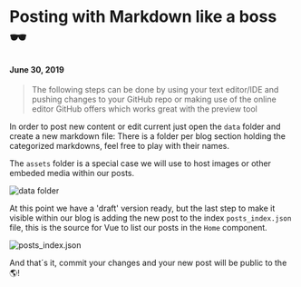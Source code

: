 # Posting with Markdown like a boss 🕶
#### June 30, 2019

> The following steps can be done by using your text editor/IDE and pushing changes to your GitHub repo
> or making use of the online editor GitHub offers which works great with the preview tool

In order to post new content or edit current just open the `data` folder and create a new markdown file:
There is a folder per blog section holding the categorized markdowns, feel free to play with their names.

The `assets` folder is a special case we will use to host images or other embeded media within our posts.

![data folder](https://github.com/yeikiu/vue-base-blog/raw/master/data/assets/step2-data-folder.png)

At this point we have a 'draft' version ready, but the last step to make it visible within our blog is adding the new
post to the index `posts_index.json` file, this is the source for Vue to list our posts in the `Home` component.

![posts_index.json](https://github.com/yeikiu/vue-base-blog/raw/master/data/assets/step3-index.png)

And that´s it, commit your changes and your new post will be public to the 🌎!